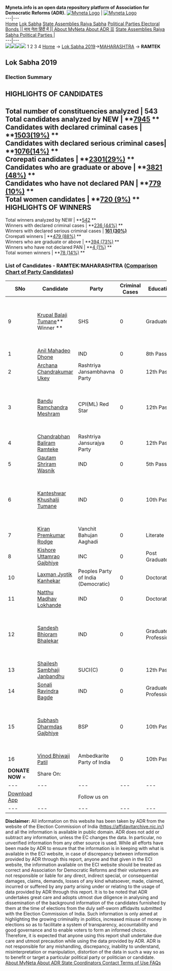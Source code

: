 **Myneta.info is an open data repository platform of Association for Democratic Reforms (ADR).**
[![Myneta Logo](https://www.myneta.info/lib/img/myneta-logo.png)](https://www.myneta.info/) | [![Myneta Logo](https://www.myneta.info/lib/img/adr-logo.png)](https://adrindia.org)  
---|---  
[Home](https://www.myneta.info/) [Lok Sabha](https://www.myneta.info/#ls "Lok Sabha") [ State Assemblies ](https://www.myneta.info/#sa "State Assemblies") [Rajya Sabha](https://www.myneta.info/#rs "Rajya Sabha") [Political Parties ](https://www.myneta.info/party "Political Parties") [ Electoral Bonds ](https://www.myneta.info/electoral_bonds "Electoral Bonds") [ || माय नेता हिंदी में || ](https://translate.google.co.in/translate?prev=hp&hl=en&js=y&u=www.myneta.info&sl=en&tl=hi&history_state0=) [ About MyNeta ](https://adrindia.org/content/about-myneta) [ About ADR ](https://adrindia.org/about-adr/who-we-are) [☰](javascript:void\(0\))
[ State Assemblies ](https://www.myneta.info/#sa "State Assemblies") [ Rajya Sabha ](https://www.myneta.info/#rs "Rajya Sabha") [ Political Parties ](https://www.myneta.info/party "Political Parties")
|   
---|---  
![](https://www.myneta.info/lib/img/banner/banner-1.png)![](https://www.myneta.info/lib/img/banner/banner-2.png)![](https://www.myneta.info/lib/img/banner/banner-3.png)![](https://www.myneta.info/lib/img/banner/banner-4.png)
1  2  3  4 
[Home](https://www.myneta.info/) → [Lok Sabha 2019](https://www.myneta.info/LokSabha2019/)→[MAHARASHTRA](https://www.myneta.info/LokSabha2019/index.php?action=show_constituencies&state_id=46) → **RAMTEK**
### 
## Lok Sabha 2019
###  Election Summary 
HIGHLIGHTS OF CANDIDATES  
---  
Total number of constituencies analyzed |  543   
Total candidates analyzed by NEW | **[7945](https://www.myneta.info/LokSabha2019/index.php?action=summary&subAction=candidates_analyzed&sort=candidate#summary) **  
Candidates with declared criminal cases | **[1503(19%)](https://www.myneta.info/LokSabha2019/index.php?action=summary&subAction=crime&sort=candidate#summary) **  
Candidates with declared serious criminal cases| **[1076(14%)](https://www.myneta.info/LokSabha2019/index.php?action=summary&subAction=serious_crime&sort=candidate#summary) **  
Crorepati candidates | **[2301(29%)](https://www.myneta.info/LokSabha2019/index.php?action=summary&subAction=crorepati&sort=candidate#summary) **  
Candidates who are graduate or above | **[3821 (48%)](https://www.myneta.info/LokSabha2019/index.php?action=summary&subAction=education&sort=candidate#summary) **  
Candidates who have not declared PAN | **[779 (10%)](https://www.myneta.info/LokSabha2019/index.php?action=summary&subAction=without_pan&sort=candidate#summary) **  
Total women candidates | **[720 (9%)](https://www.myneta.info/LokSabha2019/index.php?action=summary&subAction=women_candidate&sort=candidate#summary) **  
HIGHLIGHTS OF WINNERS  
---  
Total winners analyzed by NEW | **[542](https://www.myneta.info/LokSabha2019/index.php?action=summary&subAction=winner_analyzed&sort=candidate#summary) **  
Winners with declared criminal cases | **[236 (44%)](https://www.myneta.info/LokSabha2019/index.php?action=summary&subAction=winner_crime&sort=candidate#summary) **  
Winners with declared serious criminal cases | **[161 (30%)](https://www.myneta.info/LokSabha2019/index.php?action=summary&subAction=winner_serious_crime&sort=candidate#summary)**  
Crorepati winners | **[479 (88%)](https://www.myneta.info/LokSabha2019/index.php?action=summary&subAction=winner_crorepati&sort=candidate#summary) **  
Winners who are graduate or above | **[394 (73%)](https://www.myneta.info/LokSabha2019/index.php?action=summary&subAction=winner_education&sort=candidate#summary) **  
Winners who have not declared PAN | **[4 (1%)](https://www.myneta.info/LokSabha2019/index.php?action=summary&subAction=winner_without_pan&sort=candidate#summary) **  
Total women winners | **[78 (14%)](https://www.myneta.info/LokSabha2019/index.php?action=summary&subAction=winner_women&sort=candidate#summary) **  
### List of Candidates - RAMTEK:MAHARASHTRA ([Comparison Chart of Party Candidates](https://www.myneta.info/LokSabha2019/comparisonchart.php?constituency_id=685))
SNo | Candidate| Party| Criminal Cases| Education| Age| Total Assets| Liabilities  
---|---|---|---|---|---|---|---  
9  | [Krupal Balaji Tumane](https://www.myneta.info/LokSabha2019/candidate.php?candidate_id=5725)** Winner ** | SHS | 0 | Graduate| 53 | ![](https://myneta.info/image_v2.php?myneta_folder=LokSabha2019&candidate_id=5725&col=ta) | ![](https://myneta.info/image_v2.php?myneta_folder=LokSabha2019&candidate_id=5725&col=lia)  
1  | [Anil Mahadeo Dhone](https://www.myneta.info/LokSabha2019/candidate.php?candidate_id=6085) | IND | 0 | 8th Pass| 54 | Rs 94,95,186 ~ 94 Lacs+ | Rs 21,00,000 ~ 21 Lacs+  
2  | [Archana Chandrakumar Ukey](https://www.myneta.info/LokSabha2019/candidate.php?candidate_id=5726) | Rashtriya Jansambhavna Party | 0 | 12th Pass| 45 | Rs 52,000 ~ 52 Thou+ | Rs 0 ~   
3  | [Bandu Ramchandra Meshram](https://www.myneta.info/LokSabha2019/candidate.php?candidate_id=4886) | CPI(ML) Red Star | 0 | 12th Pass| 51 | ![](https://myneta.info/image_v2.php?myneta_folder=LokSabha2019&candidate_id=4886&col=ta) | ![](https://myneta.info/image_v2.php?myneta_folder=LokSabha2019&candidate_id=4886&col=lia)  
4  | [Chandrabhan Baliram Ramteke](https://www.myneta.info/LokSabha2019/candidate.php?candidate_id=4887) | Rashtriya Jansurajya Party | 0 | 12th Pass| 57 | Rs 74,55,000 ~ 74 Lacs+ | Rs 1,50,000 ~ 1 Lacs+  
5  | [Gautam Shriram Wasnik](https://www.myneta.info/LokSabha2019/candidate.php?candidate_id=6087) | IND | 0 | 5th Pass| 44 | Rs 9,25,000 ~ 9 Lacs+ | Rs 1,00,000 ~ 1 Lacs+  
6  | [Kanteshwar Khushalji Tumane](https://www.myneta.info/LokSabha2019/candidate.php?candidate_id=6092) | IND | 0 | 10th Pass| 32 | ![](https://myneta.info/image_v2.php?myneta_folder=LokSabha2019&candidate_id=6092&col=ta) | ![](https://myneta.info/image_v2.php?myneta_folder=LokSabha2019&candidate_id=6092&col=lia)  
7  | [Kiran Premkumar Rodge](https://www.myneta.info/LokSabha2019/candidate.php?candidate_id=5733) | Vanchit Bahujan Aaghadi | 0 | Literate| 58 | Rs 81,00,000 ~ 81 Lacs+ | Rs 0 ~   
8  | [Kishore Uttamrao Gajbhiye](https://www.myneta.info/LokSabha2019/candidate.php?candidate_id=5729) | INC | 0 | Post Graduate| 61 | Rs 7,61,90,424 ~ 7 Crore+ | Rs 2,59,920 ~ 2 Lacs+  
10  | [Laxman Jyotik Kanhekar](https://www.myneta.info/LokSabha2019/candidate.php?candidate_id=5727) | Peoples Party of India (Democratic) | 0 | Doctorate| 62 | Rs 74,56,820 ~ 74 Lacs+ | Rs 0 ~   
11  | [Natthu Madhav Lokhande](https://www.myneta.info/LokSabha2019/candidate.php?candidate_id=5731) | IND | 0 | Doctorate| 70 | Rs 99,20,000 ~ 99 Lacs+ | Rs 0 ~   
12  | [Sandesh Bhioram Bhalekar](https://www.myneta.info/LokSabha2019/candidate.php?candidate_id=6089) | IND | 0 | Graduate Professional| 68 | ![](https://myneta.info/image_v2.php?myneta_folder=LokSabha2019&candidate_id=6089&col=ta) | ![](https://myneta.info/image_v2.php?myneta_folder=LokSabha2019&candidate_id=6089&col=lia)  
13  | [Shailesh Sambhaji Janbandhu](https://www.myneta.info/LokSabha2019/candidate.php?candidate_id=5724) | SUCI(C) | 0 | 12th Pass| 44 | Rs 27,91,420 ~ 27 Lacs+ | Rs 0 ~   
14  | [Sonali Ravindra Bagde](https://www.myneta.info/LokSabha2019/candidate.php?candidate_id=5732) | IND | 0 | Graduate Professional| 34 | Rs 15,000 ~ 15 Thou+ | Rs 0 ~   
15  | [Subhash Dharmdas Gajbhiye](https://www.myneta.info/LokSabha2019/candidate.php?candidate_id=6095) | BSP | 0 | 10th Pass| 29 | ![](https://myneta.info/image_v2.php?myneta_folder=LokSabha2019&candidate_id=6095&col=ta) | ![](https://myneta.info/image_v2.php?myneta_folder=LokSabha2019&candidate_id=6095&col=lia)  
16  | [Vinod Bhiwaji Patil](https://www.myneta.info/LokSabha2019/candidate.php?candidate_id=5728) | Ambedkarite Party of India | 0 | 10th Pass| 51 | Rs 4,98,000 ~ 4 Lacs+ | Rs 0 ~   
|  **DONATE NOW** × |  Share On:  | [](https://api.whatsapp.com/send?text=https%3A%2F%2Fmyneta.info%2Fpunjab2022%2Findex.php%3Faction%3Dshow_constituencies%26state_id%3D19) | [](https://www.facebook.com/sharer/sharer.php?u=https%3A%2F%2Fmyneta.info%2Fpunjab2022%2Findex.php%3Faction%3Dshow_constituencies%26state_id%3D19) | [](https://twitter.com/share?url=https%3A%2F%2Fmyneta.info%2Fpunjab2022%2Findex.php%3Faction%3Dshow_constituencies%26state_id%3D19)  
---|---|---|---|---  
| [ Download App ](https://play.google.com/store/apps/details?id=com.webrosoft.myneta1&pcampaignid=pcampaignidMKT-Other-global-all-co-prtnr-py-PartBadge-Mar2515-1) | [](https://play.google.com/store/apps/details?id=com.webrosoft.myneta1&pcampaignid=pcampaignidMKT-Other-global-all-co-prtnr-py-PartBadge-Mar2515-1) |  Follow us on  | [](https://www.facebook.com/adrindia.org/) | [](https://twitter.com/adrspeaks) | [](https://groups.google.com/g/national-election-watch?hl=en&pli=1) | [](https://www.instagram.com/adrspeaks/) | [](https://www.youtube.com/user/adrspeaks) | [](https://sharechat.com/profile/adrspeaks)  
---|---|---|---|---|---|---|---|---  
**Disclaimer:** All information on this website has been taken by ADR from the website of the Election Commission of India (https://affidavitarchive.nic.in/) and all the information is available in public domain. ADR does not add or subtract any information, unless the EC changes the data. In particular, no unverified information from any other source is used. While all efforts have been made by ADR to ensure that the information is in keeping with what is available in the ECI website, in case of discrepancy between information provided by ADR through this report, anyone and that given in the ECI website, the information available on the ECI website should be treated as correct and Association for Democratic Reforms and their volunteers are not responsible or liable for any direct, indirect special, or consequential damages, claims, demands, losses of any kind whatsoever, made, claimed, incurred or suffered by any party arising under or relating to the usage of data provided by ADR through this report. It is to be noted that ADR undertakes great care and adopts utmost due diligence in analysing and dissemination of the background information of the candidates furnished by them at the time of elections from the duly self-sworn affidavits submitted with the Election Commission of India. Such information is only aimed at highlighting the growing criminality in politics, increased misuse of money in elections so as to facilitate a system of transparency, accountability and good governance and to enable voters to form an informed choice. Therefore, it is expected that anyone using this report shall undertake due care and utmost precaution while using the data provided by ADR. ADR is not responsible for any mishandling, discrepancy, inability to understand, misinterpretation or manipulation, distortion of the data in such a way so as to benefit or target a particular political party or politician or candidate. 
[ About MyNeta ](https://adrindia.org/content/about-myneta) [ About ADR ](https://adrindia.org/about-adr/who-we-are) [ State Coordinators ](https://adrindia.org/about-adr/state-coordinators) [ Contact ](https://adrindia.org/contact-us) [ Terms of Use ](https://adrindia.org/content/adr-terms-use) [ FAQs ](https://adrindia.org/content/faqs)
